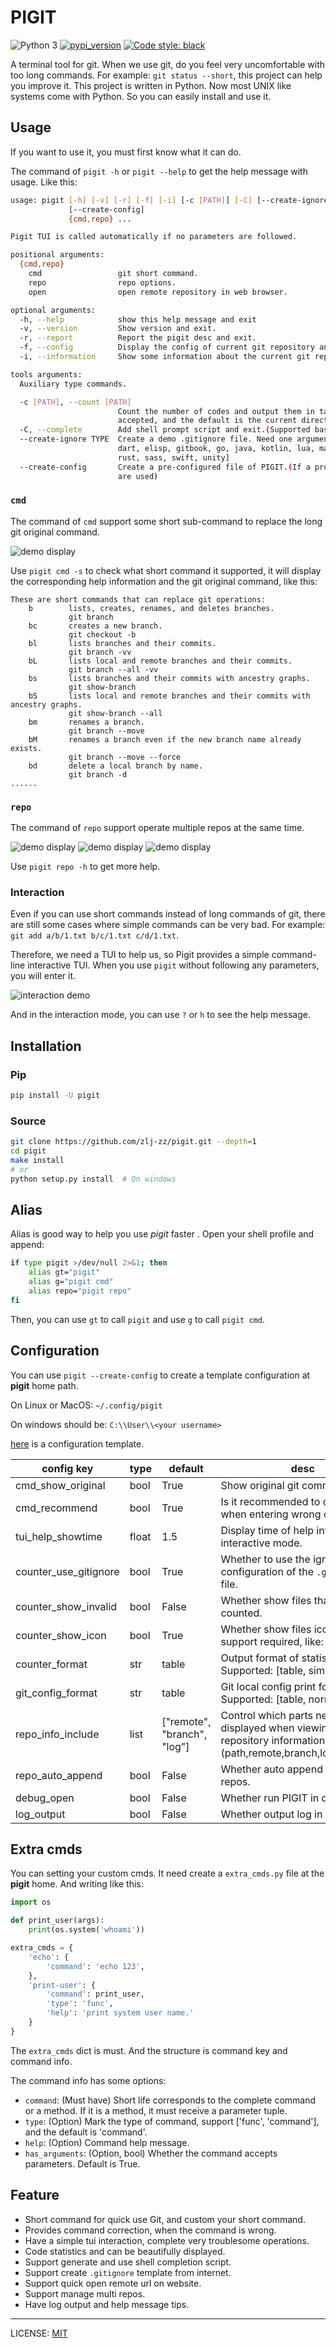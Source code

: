 # PIGIT

![Python 3](https://img.shields.io/badge/Python-v3.8%5E-green?logo=python)
[![pypi_version](https://img.shields.io/pypi/v/pigit?label=pypi)](https://pypi.org/project/pigit)
[![Code style: black](https://img.shields.io/badge/code%20style-black-000000.svg)](https://github.com/psf/black)

A terminal tool for git. When we use git, do you feel very uncomfortable with too long commands. For example: `git status --short`, this project can help you improve it. This project is written in Python. Now most UNIX like systems come with Python. So you can easily install and use it.

## Usage

If you want to use it, you must first know what it can do.

The command of `pigit -h` or `pigit --help` to get the help message with usage. Like this:

```bash
usage: pigit [-h] [-v] [-r] [-f] [-i] [-c [PATH]] [-C] [--create-ignore TYPE]
             [--create-config]
             {cmd,repo} ...

Pigit TUI is called automatically if no parameters are followed.

positional arguments:
  {cmd,repo}
    cmd                 git short command.
    repo                repo options.
    open                open remote repository in web browser.

optional arguments:
  -h, --help            show this help message and exit
  -v, --version         Show version and exit.
  -r, --report          Report the pigit desc and exit.
  -f, --config          Display the config of current git repository and exit.
  -i, --information     Show some information about the current git repository.

tools arguments:
  Auxiliary type commands.

  -c [PATH], --count [PATH]
                        Count the number of codes and output them in tabular form.A given path can be
                        accepted, and the default is the current directory.
  -C, --complete        Add shell prompt script and exit.(Supported bash, zsh, fish)
  --create-ignore TYPE  Create a demo .gitignore file. Need one argument, support: [android, c++, cpp, c,
                        dart, elisp, gitbook, go, java, kotlin, lua, maven, node, python, qt, r, ros, ruby,
                        rust, sass, swift, unity]
  --create-config       Create a pre-configured file of PIGIT.(If a profile exists, the values available in it
                        are used)
```

### `cmd`

The command of `cmd` support some short sub-command to replace the long git original command.

![demo display](./docs//demo.gif)

Use `pigit cmd -s` to check what short command it supported, it will display the corresponding help information and the git original command, like this:

```
These are short commands that can replace git operations:
    b        lists, creates, renames, and deletes branches.
             git branch
    bc       creates a new branch.
             git checkout -b
    bl       lists branches and their commits.
             git branch -vv
    bL       lists local and remote branches and their commits.
             git branch --all -vv
    bs       lists branches and their commits with ancestry graphs.
             git show-branch
    bS       lists local and remote branches and their commits with ancestry graphs.
             git show-branch --all
    bm       renames a branch.
             git branch --move
    bM       renames a branch even if the new branch name already exists.
             git branch --move --force
    bd       delete a local branch by name.
             git branch -d
......
```

### `repo`

The command of `repo` support operate multiple repos at the same time.

![demo display](./docs/demo_repo_1.png)
![demo display](./docs/demo_repo_2.png)
![demo display](./docs/demo_repo_3.png)

Use `pigit repo -h` to get more help.

### Interaction

Even if you can use short commands instead of long commands of git, there are still some cases where simple commands can be very bad. For example: `git add a/b/1.txt b/c/1.txt c/d/1.txt`.

Therefore, we need a TUI to help us, so Pigit provides a simple command-line interactive TUI. When you use `pigit` without following any parameters, you will enter it.

![interaction demo](./docs/demo_interaction.gif)

And in the interaction mode, you can use `?` or `h` to see the help message.

## Installation

### Pip

```bash
pip install -U pigit
```

### Source

```bash
git clone https://github.com/zlj-zz/pigit.git --depth=1
cd pigit
make install
# or
python setup.py install  # On windows
```

## Alias

Alias is good way to help you use _pigit_ faster . Open your shell profile and append:

```bash
if type pigit >/dev/null 2>&1; then
    alias gt="pigit"
    alias g="pigit cmd"
    alias repo="pigit repo"
fi
```

Then, you can use `gt` to call `pigit` and use `g` to call `pigit cmd`.

## Configuration

You can use `pigit --create-config` to create a template configuration at **pigit** home path.

On Linux or MacOS: `~/.config/pigit`

On windows should be: `C:\\User\\<your username>`

[here](./docs/pigit.conf) is a configuration template.

| config key                  | type  | default                     | desc                                                                                                                        |
| --------------------------- | ----- | --------------------------- | --------------------------------------------------------------------------------------------------------------------------- |
| cmd_show_original           | bool  | True                        | Show original git command.                                                                                                  |
| cmd_recommend               | bool  | True                        | Is it recommended to correct when entering wrong commands.                                                                  |
| tui_help_showtime           | float | 1.5                         | Display time of help information in interactive mode.                                                                       |
| counter_use_gitignore       | bool  | True                        | Whether to use the ignore configuration of the `.gitignore` file.                                                           |
| counter_show_invalid        | bool  | False                       | Whether show files that cannot be counted.                                                                                  |
| counter_show_icon           | bool  | True                        | Whether show files icons. Font support required, like: 'Nerd Font'.                                                         |
| counter_format              | str   | table                       | Output format of statistical results. Supported: [table, simple]                                                            |
| git_config_format           | str   | table                       | Git local config print format. Supported: [table, normal]                                                                   |
| repo_info_include           | list  | ["remote", "branch", "log"] | Control which parts need to be displayed when viewing git repository information. Support: (path,remote,branch,log,summary) |
| repo_auto_append            | bool  | False                       | Whether auto append path to repos.                                                                                          |
| debug_open                  | bool  | False                       | Whether run PIGIT in debug mode.                                                                                            |
| log_output                  | bool  | False                       | Whether output log in terminal.                                                                                             |

## Extra cmds

You can setting your custom cmds. It need create a `extra_cmds.py` file at the **pigit** home. And writing like this:

```python
import os

def print_user(args):
    print(os.system('whoami'))

extra_cmds = {
    'echo': {
        'command': 'echo 123',
    },
    'print-user': {
        'command': print_user,
        'type': 'func',
        'help': 'print system user name.'
    }
}
```

The `extra_cmds` dict is must. And the structure is command key and command info.

The command info has some options:

- `command`: (Must have) Short life corresponds to the complete command or a method. If it is a method, it must receive a parameter tuple.
- `type`: (Option) Mark the type of command, support ['func', 'command'], and the default is 'command'.
- `help`: (Option) Command help message.
- `has_arguments`: (Option, bool) Whether the command accepts parameters. Default is True.

## Feature

- Short command for quick use Git, and custom your short command.
- Provides command correction, when the command is wrong.
- Have a simple tui interaction, complete very troublesome operations.
- Code statistics and can be beautifully displayed.
- Support generate and use shell completion script.
- Support create `.gitignore` template from internet.
- Support quick open remote url on website.
- Support manage multi repos.
- Have log output and help message tips.

---

LICENSE: [MIT](./LICENSE)
